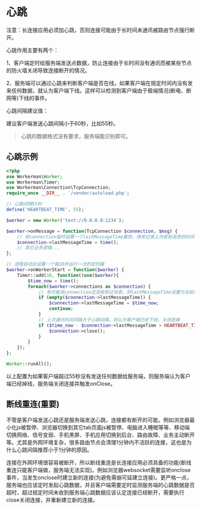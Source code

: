 # 心跳

注意：长连接应用必须加心跳，否则连接可能由于长时间未通讯被路由节点强行断开。

心跳作用主要有两个：

1、客户端定时给服务端发送点数据，防止连接由于长时间没有通讯而被某些节点的防火墙关闭导致连接断开的情况。

2、服务端可以通过心跳来判断客户端是否在线，如果客户端在规定时间内没有发来任何数据，就认为客户端下线。这样可以检测到客户端由于极端情况(断电、断网等)下线的事件。

心跳间隔建议值：

建议客户端发送心跳间隔小于60秒，比如55秒。

> 心跳的数据格式没有要求，服务端能识别即可。

## 心跳示例
```php
<?php
use Workerman\Worker;
use Workerman\Timer;
use Workerman\Connection\TcpConnection;
require_once __DIR__ . '/vendor/autoload.php';

// 心跳间隔55秒
define('HEARTBEAT_TIME', 55);

$worker = new Worker('text://0.0.0.0:1234');

$worker->onMessage = function(TcpConnection $connection, $msg) {
    // 给connection临时设置一个lastMessageTime属性，用来记录上次收到消息的时间
    $connection->lastMessageTime = time();
    // 其它业务逻辑...
};

// 进程启动后设置一个每10秒运行一次的定时器
$worker->onWorkerStart = function($worker) {
    Timer::add(10, function()use($worker){
        $time_now = time();
        foreach($worker->connections as $connection) {
            // 有可能该connection还没收到过消息，则lastMessageTime设置为当前时间
            if (empty($connection->lastMessageTime)) {
                $connection->lastMessageTime = $time_now;
                continue;
            }
            // 上次通讯时间间隔大于心跳间隔，则认为客户端已经下线，关闭连接
            if ($time_now - $connection->lastMessageTime > HEARTBEAT_TIME) {
                $connection->close();
            }
        }
    });
};

Worker::runAll();
```

以上配置为如果客户端超过55秒没有发送任何数据给服务端，则服务端认为客户端已经掉线，服务端关闭连接并触发onClose。

## 断线重连(重要)

不管是客户端发送心跳还是服务端发送心跳，连接都有断开的可能。例如浏览器最小化js被暂停、浏览器切换到其它tab页面js被暂停、电脑进入睡眠等等、移动端切换网络、信号变弱、手机黑屏、手机应用切换到后台、路由故障、业务主动断开等。尤其是外网环境复杂，很多路由节点会清理1分钟内不活跃的连接，这也是为什么心跳间隔推荐小于1分钟的原因。

连接在外网环境很容易被断开，所以断线重连是长连接应用必须具备的功能(断线重连只能客户端做，服务端无法实现)。例如浏览器websocket需要监听onclose事件，当发生onclose时建立新的连接(为避免需崩可延建立连接)。更严格一点，服务端也应该定时发起心跳数据，并且客户端需要定时监测服务端的心跳数据是否超时，超过规定时间未收到服务端心跳数据应该认定连接已经断开，需要执行close关闭连接，并重新建立新的连接。
